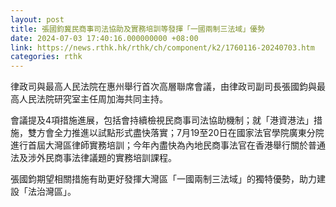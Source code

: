 ```yaml
---
layout: post
title: 張國鈞冀民商事司法協助及實務培訓等發揮「一國兩制三法域」優勢
date: 2024-07-03 17:40:16.000000000 +08:00
link: https://news.rthk.hk/rthk/ch/component/k2/1760116-20240703.htm
categories: rthk
---
```


律政司與最高人民法院在惠州舉行首次高層聯席會議，由律政司副司長張國鈞與最高人民法院研究室主任周加海共同主持。

會議提及4項措施進展，包括會持續檢視民商事司法協助機制；就「港資港法」措施，雙方會全力推進以試點形式盡快落實；7月19至20日在國家法官學院廣東分院進行首屆大灣區律師實務培訓；今年內盡快為內地民商事法官在香港舉行關於普通法及涉外民商事法律議題的實務培訓課程。

張國鈞期望相關措施有助更好發揮大灣區「一國兩制三法域」的獨特優勢，助力建設「法治灣區」。

